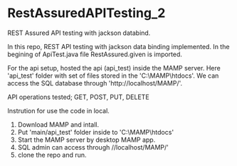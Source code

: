 # RestAssuredAPITesting_2
REST Assured API  testing with jackson databind.

In this repo, REST API testing with jackson data binding implemented.
In the begining of ApiTest.java file RestAssured.given is imported.

For the api setup, hosted the api (api_test) inside the MAMP server.
Here 'api_test' folder with set of files stored in the 'C:\MAMP\htdocs'.
We can access the SQL database through 'http://localhost/MAMP/'.

API operations tested;
GET, POST, PUT, DELETE

Instrution for use the code in local.
1. Download MAMP and intall.
2. Put 'main/api_test' folder inside to 'C:\MAMP\htdocs'
3. Start the MAMP server by desktop MAMP app.
4. SQL admin can access through //localhost/MAMP/'
5. clone the repo and run.

